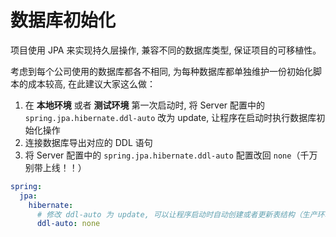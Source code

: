 # 数据库初始化

项目使用 JPA 来实现持久层操作, 兼容不同的数据库类型, 保证项目的可移植性。

考虑到每个公司使用的数据库都各不相同, 为每种数据库都单独维护一份初始化脚本的成本较高, 在此建议大家这么做：

1. 在 **本地环境** 或者 **测试环境** 第一次启动时, 将 Server 配置中的 `spring.jpa.hibernate.ddl-auto` 改为 update, 让程序在启动时执行数据库初始化操作
2. 连接数据库导出对应的 DDL 语句
3. 将 Server 配置中的 `spring.jpa.hibernate.ddl-auto` 配置改回 `none`（千万别带上线！！）

```yml
spring:
  jpa:
    hibernate:
      # 修改 ddl-auto 为 update, 可以让程序启动时自动创建或者更新表结构（生产环境切勿使用）
      ddl-auto: none
```
